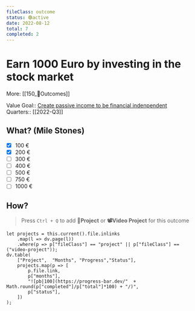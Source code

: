 ```yaml
---
fileClass: outcome  
status: 🟢active
date: 2022-08-12  
total: 7
completed: 2
---
```


# Earn 1000 Euro by investing in the stock market
More: [[150_🎯Outcomes]]

Value Goal:: [Create passive income to be financial indenpendent](100_Goal_Management/130_🌟Value_Goals/Create%20passive%20income%20to%20be%20financial%20indenpendent.md)  
Quarters:: [[2022-Q3]]  

## What? (Mile Stones)
- [x] 100 €
- [x] 200 €
- [ ] 300 €
- [ ] 400 €
- [ ] 500 €
- [ ] 750 €
- [ ] 1000 €
## How?
> Press `Ctrl + Q`  to add **💎Project** or **📽Video Project** for this outcome  
```dataviewjs
let projects = this.current().file.inlinks
	.map(l => dv.page(l))
    .where(p => p["fileClass"] == "project" || p["fileClass"] == ("video-project"));
dv.table(
    ["Project",  "Months", "Progress","Status"],
    projects.map(p => [
        p.file.link,
        p["months"],
        "![pb|100](https://progress-bar.dev/"  + Math.round(p["completed"]/p["total"]*100) + "/)",
        p["status"],
    ])
);
```